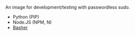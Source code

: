 An image for development/testing with passwordless sudo.

- Python (PIP)
- Node.JS (NPM, N)
- [Basher](https://github.com/basherpm/basher)
